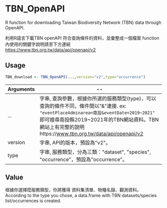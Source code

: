 # TBN_OpenAPI
R function for downloading Taiwan Biodiversity Network (TBN) data through OpenAPI.

利用R語言下載TBN openAPI 符合查詢條件的資料，並彙整成一個檔案
function內使用的關鍵字說明請至下方連結
https://www.tbn.org.tw/data/api/openapi/v2

## Usage
```R
TBN_download <- TBN_OpenAPI(...,version="v2",type="occurrence")
```
Arguments | -- 
---|---
...     | 字串, 查詢參數，根據你所選的服務類型(type)，可以查詢的條件不同，條件間以"&"連接. ex: `"eventPlaceAdminarea=南投&eventDate=2019~2021"` 即可搜尋南投縣2019~2021年的TBN網站資料。TBN網站上有完整的說明https://www.tbn.org.tw/data/api/openapi/v2
version | 字串, API的版本，預設為"v2"。
type    | 字串, 服務類型，分為三類："dataset", "species", "occurrence"，預設為"occurrence"。

## Value
根據你選擇麼服務類型，你將獲得 資料集清單、物種名錄、觀測資料。
According to the type you chose, a data.frame with TBN datasets/species list/occurrences is created.
